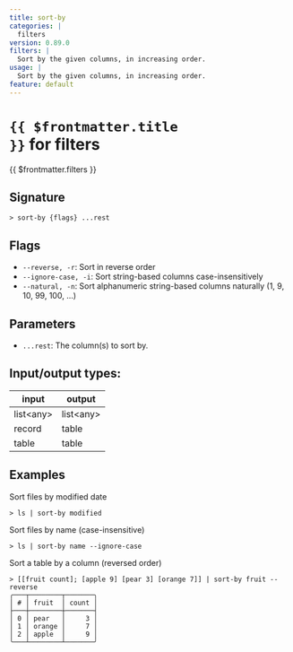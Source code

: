 ```yaml
---
title: sort-by
categories: |
  filters
version: 0.89.0
filters: |
  Sort by the given columns, in increasing order.
usage: |
  Sort by the given columns, in increasing order.
feature: default
---
```

<!-- This file is automatically generated. Please edit the command in https://github.com/nushell/nushell instead. -->

# <code>{{ $frontmatter.title }}</code> for filters

<div class='command-title'>{{ $frontmatter.filters }}</div>

## Signature

```> sort-by {flags} ...rest```

## Flags

 -  `--reverse, -r`: Sort in reverse order
 -  `--ignore-case, -i`: Sort string-based columns case-insensitively
 -  `--natural, -n`: Sort alphanumeric string-based columns naturally (1, 9, 10, 99, 100, ...)

## Parameters

 -  `...rest`: The column(s) to sort by.


## Input/output types:

| input     | output    |
| --------- | --------- |
| list\<any\> | list\<any\> |
| record    | table     |
| table     | table     |
## Examples

Sort files by modified date
```nu
> ls | sort-by modified

```

Sort files by name (case-insensitive)
```nu
> ls | sort-by name --ignore-case

```

Sort a table by a column (reversed order)
```nu
> [[fruit count]; [apple 9] [pear 3] [orange 7]] | sort-by fruit --reverse
╭───┬────────┬───────╮
│ # │ fruit  │ count │
├───┼────────┼───────┤
│ 0 │ pear   │     3 │
│ 1 │ orange │     7 │
│ 2 │ apple  │     9 │
╰───┴────────┴───────╯

```
